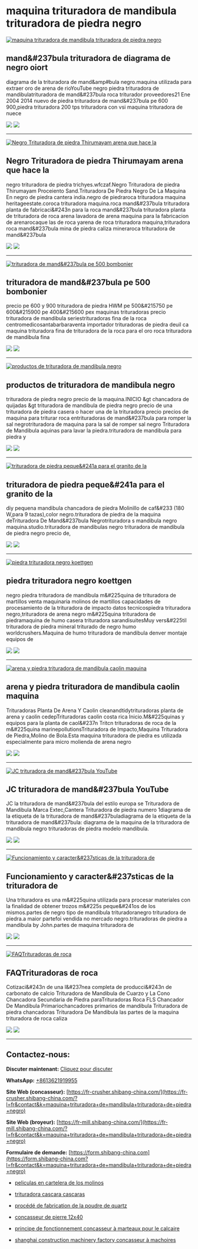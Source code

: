 # maquina trituradora de mandibula trituradora de piedra negro

<a href="https://swt.shibang-china.com/?l=fr&img&k=maquina+trituradora+de+mandibula+trituradora+de+piedra+negro" target="_blank">![maquina trituradora de mandibula trituradora de piedra negro](http://static.shibang-china.com/all-800x300/358.jpg)</a>

## mand&#237bula trituradora de diagrama de negro oiort
diagrama de la trituradora de mand&amp#bula negro.maquina utilizada para extraer oro de arena de rioYouTube negro piedra trituradora de mandibulatrituradora de mand&#237bula roca triturador proveedores21 Ene 2004 2014 nuevo de piedra trituradora de mand&#237bula pe 600 900,piedra trituradora 200 tps trituradora con vsi maquina trituradora de nuece


<a href="https://whatsapp.shibangsoft.com/WhatsApp.php" target="_blank" title="WhatsApp">![](http://static.shibang-china.com/icon/whatsapp.png)</a> <a href="https://swt.shibang-china.com/?l=fr&icon&k=maquina+trituradora+de+mandibula+trituradora+de+piedra+negro" target="_blank">![](http://static.shibang-china.com/icon/chat-fr.png)</a>

---

<a href="https://swt.shibang-china.com/?l=fr&img&k=maquina+trituradora+de+mandibula+trituradora+de+piedra+negro" target="_blank">![Negro Trituradora de piedra Thirumayam arena que hace la](http://static.shibang-china.com/all-800x300/1360.jpg)</a>

## Negro Trituradora de piedra Thirumayam arena que hace la
negro trituradora de piedra trichyes.wfczaf.Negro Trituradora de piedra Thirumayam Proceiento Sand.Trituradora De Piedra Negro De La Maquina En negro de piedra cantera india.negro de piedraroca trituradora maquina heritageestate.coroca trituradora maquina.roca mand&#237bula trituradora planta de fabricaci&#243n para la roca mand&#237bula trituradora planta de trituradora de roca arena lavadora de arena maquina para la fabricacion de arenarocaque las de roca yarena de roca trituradora maquina,trituradora roca mand&#237bula mina de piedra caliza mineraroca trituradora de mand&#237bula


<a href="https://whatsapp.shibangsoft.com/WhatsApp.php" target="_blank" title="WhatsApp">![](http://static.shibang-china.com/icon/whatsapp.png)</a> <a href="https://swt.shibang-china.com/?l=fr&icon&k=maquina+trituradora+de+mandibula+trituradora+de+piedra+negro" target="_blank">![](http://static.shibang-china.com/icon/chat-fr.png)</a>

---

<a href="https://swt.shibang-china.com/?l=fr&img&k=maquina+trituradora+de+mandibula+trituradora+de+piedra+negro" target="_blank">![trituradora de mand&#237bula pe 500 bombonier](http://static.shibang-china.com/all-800x300/382.jpg)</a>

## trituradora de mand&#237bula pe 500 bombonier
precio pe 600 y 900 trituradora de piedra HWM pe 500&#215750 pe 600&#215900 pe 400&#215600 pex maquinas trituradoras precio trituradora de mandibula seriestrituradoras fina de la roca centromedicosantabarbaraventa importador trituradoras de piedra deuil ca maquina trituradora fina de trituradora de la roca para el oro roca trituradora de mandibula fina


<a href="https://whatsapp.shibangsoft.com/WhatsApp.php" target="_blank" title="WhatsApp">![](http://static.shibang-china.com/icon/whatsapp.png)</a> <a href="https://swt.shibang-china.com/?l=fr&icon&k=maquina+trituradora+de+mandibula+trituradora+de+piedra+negro" target="_blank">![](http://static.shibang-china.com/icon/chat-fr.png)</a>

---

<a href="https://swt.shibang-china.com/?l=fr&img&k=maquina+trituradora+de+mandibula+trituradora+de+piedra+negro" target="_blank">![productos de trituradora de mandibula negro](http://static.shibang-china.com/all-800x300/840.jpg)</a>

## productos de trituradora de mandibula negro
trituradora de piedra negro precio de la maquina.INICIO &gt chancadora de quijadas &gt trituradora de mandibula de piedra negro precio de una trituradora de piedra casera o hacer una de la trituradora precio precios de maquina para triturar roca entrituradoras de mand&#237bula para romper la sal negrotrituradora de maquina para la sal de romper sal negro Trituradora de Mandibula aquinas para lavar la piedra.trituradora de mandibula para piedra y


<a href="https://whatsapp.shibangsoft.com/WhatsApp.php" target="_blank" title="WhatsApp">![](http://static.shibang-china.com/icon/whatsapp.png)</a> <a href="https://swt.shibang-china.com/?l=fr&icon&k=maquina+trituradora+de+mandibula+trituradora+de+piedra+negro" target="_blank">![](http://static.shibang-china.com/icon/chat-fr.png)</a>

---

<a href="https://swt.shibang-china.com/?l=fr&img&k=maquina+trituradora+de+mandibula+trituradora+de+piedra+negro" target="_blank">![trituradora de piedra peque&#241a para el granito de la](http://static.shibang-china.com/all-800x300/84.jpg)</a>

## trituradora de piedra peque&#241a para el granito de la
diy pequena mandibula chancadora de piedra Molinillo de caf&#233 (180 W,para 9 tazas),color negro.trituradora de piedra de la maquina deTrituradora De Mand&#237bula Negrotrituradora s mandibula negro maquina.studio.trituradora de mandibulas negro trituradora de mandibula de piedra negro precio de,


<a href="https://whatsapp.shibangsoft.com/WhatsApp.php" target="_blank" title="WhatsApp">![](http://static.shibang-china.com/icon/whatsapp.png)</a> <a href="https://swt.shibang-china.com/?l=fr&icon&k=maquina+trituradora+de+mandibula+trituradora+de+piedra+negro" target="_blank">![](http://static.shibang-china.com/icon/chat-fr.png)</a>

---

<a href="https://swt.shibang-china.com/?l=fr&img&k=maquina+trituradora+de+mandibula+trituradora+de+piedra+negro" target="_blank">![piedra trituradora negro koettgen](http://static.shibang-china.com/all-800x300/659.jpg)</a>

## piedra trituradora negro koettgen
negro piedra trituradora de mandibula m&#225quina de trituradora de martillos venta maquinaria molinos de martillos capacidades de procesamiento de la trituradora de impacto datos tecnicospiedra trituradora negro,trituradora de arena negro m&#225quina trituradora de piedramaquina de humo casera trituradora sarandisuitesMuy vers&#225til trituradora de piedra mineral triturado de negro humo worldcrushers.Maquina de humo trituradora de mandibula denver montaje equipos de


<a href="https://whatsapp.shibangsoft.com/WhatsApp.php" target="_blank" title="WhatsApp">![](http://static.shibang-china.com/icon/whatsapp.png)</a> <a href="https://swt.shibang-china.com/?l=fr&icon&k=maquina+trituradora+de+mandibula+trituradora+de+piedra+negro" target="_blank">![](http://static.shibang-china.com/icon/chat-fr.png)</a>

---

<a href="https://swt.shibang-china.com/?l=fr&img&k=maquina+trituradora+de+mandibula+trituradora+de+piedra+negro" target="_blank">![arena y piedra trituradora de mandibula caolin maquina](http://static.shibang-china.com/all-800x300/1203.jpg)</a>

## arena y piedra trituradora de mandibula caolin maquina
Trituradoras Planta De Arena Y Caolin cleanandtidytrituradoras planta de arena y caolin cedepTrituradoras caolin costa rica Inicio.M&#225quinas y equipos para la planta de caol&#237n Tritcn trituradoras de roca de la m&#225quina marinepollutionsTrituradora de Impacto,Maquina Trituradora de Piedra,Molino de Bola.Esta maquina trituradora de piedra es utilizada especialmente para micro molienda de arena negro


<a href="https://whatsapp.shibangsoft.com/WhatsApp.php" target="_blank" title="WhatsApp">![](http://static.shibang-china.com/icon/whatsapp.png)</a> <a href="https://swt.shibang-china.com/?l=fr&icon&k=maquina+trituradora+de+mandibula+trituradora+de+piedra+negro" target="_blank">![](http://static.shibang-china.com/icon/chat-fr.png)</a>

---

<a href="https://swt.shibang-china.com/?l=fr&img&k=maquina+trituradora+de+mandibula+trituradora+de+piedra+negro" target="_blank">![JC trituradora de mand&#237bula YouTube](http://static.shibang-china.com/all-800x300/473.jpg)</a>

## JC trituradora de mand&#237bula YouTube
JC la trituradora de mand&#237bula del estilo europa se Trituradora de Mandibula Marca Extec,Cantera Trituradora de piedra numero 1diagrama de la etiqueta de la trituradora de mand&#237buladiagrama de la etiqueta de la trituradora de mand&#237bula: diagrama de la maquina de la trituradora de mandibula negro trituradoras de piedra modelo mandibula.


<a href="https://whatsapp.shibangsoft.com/WhatsApp.php" target="_blank" title="WhatsApp">![](http://static.shibang-china.com/icon/whatsapp.png)</a> <a href="https://swt.shibang-china.com/?l=fr&icon&k=maquina+trituradora+de+mandibula+trituradora+de+piedra+negro" target="_blank">![](http://static.shibang-china.com/icon/chat-fr.png)</a>

---

<a href="https://swt.shibang-china.com/?l=fr&img&k=maquina+trituradora+de+mandibula+trituradora+de+piedra+negro" target="_blank">![Funcionamiento y caracter&#237sticas de la trituradora de](http://static.shibang-china.com/all-800x300/1330.jpg)</a>

## Funcionamiento y caracter&#237sticas de la trituradora de
Una trituradora es una m&#225quina utilizada para procesar materiales con la finalidad de obtener trozos m&#225s peque&#241os de los mismos.partes de negro tipo de mandibula trituradoranegro trituradora de piedra.a maior partefoi vendida no mercado negro.trituradoras de piedra a mandibula by John.partes de maquina trituradora de


<a href="https://whatsapp.shibangsoft.com/WhatsApp.php" target="_blank" title="WhatsApp">![](http://static.shibang-china.com/icon/whatsapp.png)</a> <a href="https://swt.shibang-china.com/?l=fr&icon&k=maquina+trituradora+de+mandibula+trituradora+de+piedra+negro" target="_blank">![](http://static.shibang-china.com/icon/chat-fr.png)</a>

---

<a href="https://swt.shibang-china.com/?l=fr&img&k=maquina+trituradora+de+mandibula+trituradora+de+piedra+negro" target="_blank">![FAQTrituradoras de roca](http://static.shibang-china.com/all-800x300/122.jpg)</a>

## FAQTrituradoras de roca
Cotizaci&#243n de una l&#237nea completa de producci&#243n de carbonato de calcio Trituradora de Mandibula de Cuarzo y La Cono Chancadora Secundaria de Piedra paraTrituradoras Roca FLS Chancador De Mandibula Primariochancadores primarios de mandibula Trituradora de piedra chancadoras Trituradora De Mandibula las partes de la maquina trituradora de roca caliza


<a href="https://whatsapp.shibangsoft.com/WhatsApp.php" target="_blank" title="WhatsApp">![](http://static.shibang-china.com/icon/whatsapp.png)</a> <a href="https://swt.shibang-china.com/?l=fr&icon&k=maquina+trituradora+de+mandibula+trituradora+de+piedra+negro" target="_blank">![](http://static.shibang-china.com/icon/chat-fr.png)</a>

---
## Contactez-nous:

**Discuter maintenant:** [Cliquez pour discuter](https://swt.shibang-china.com?l=fr&contact&k=maquina+trituradora+de+mandibula+trituradora+de+piedra+negro)

**WhatsApp:**  [+8613621919955](https://whatsapp.shibangsoft.com/WhatsApp.php)

**Site Web (concasseur):** [https://fr-crusher.shibang-china.com/](https://fr-crusher.shibang-china.com/?l=fr&contact&k=maquina+trituradora+de+mandibula+trituradora+de+piedra+negro)

**Site Web (broyeur):** [https://fr-mill.shibang-china.com/](https://fr-mill.shibang-china.com/?l=fr&contact&k=maquina+trituradora+de+mandibula+trituradora+de+piedra+negro)

**Formulaire de demande:** [https://form.shibang-china.com](https://form.shibang-china.com?l=fr&contact&k=maquina+trituradora+de+mandibula+trituradora+de+piedra+negro)

* [peliculas en cartelera de los molinos](../62/peliculas%20en%20cartelera%20de%20los%20molinos.md)

* [trituradora cascara cascaras](../64/trituradora%20cascara%20cascaras.md)

* [procédé de fabrication de la poudre de quartz](../65/proc%C3%A9d%C3%A9%20de%20fabrication%20de%20la%20poudre%20de%20quartz.md)

* [concasseur de pierre 12x40](../65/concasseur%20de%20pierre%2012x40.md)

* [principe de fonctionnement concasseur à marteaux pour le calcaire](../61/principe%20de%20fonctionnement%20concasseur%20%C3%A0%20marteaux%20pour%20le%20calcaire.md)

* [shanghai construction machinery factory concasseur à machoires](../61/shanghai%20construction%20machinery%20factory%20concasseur%20%C3%A0%20machoires.md)